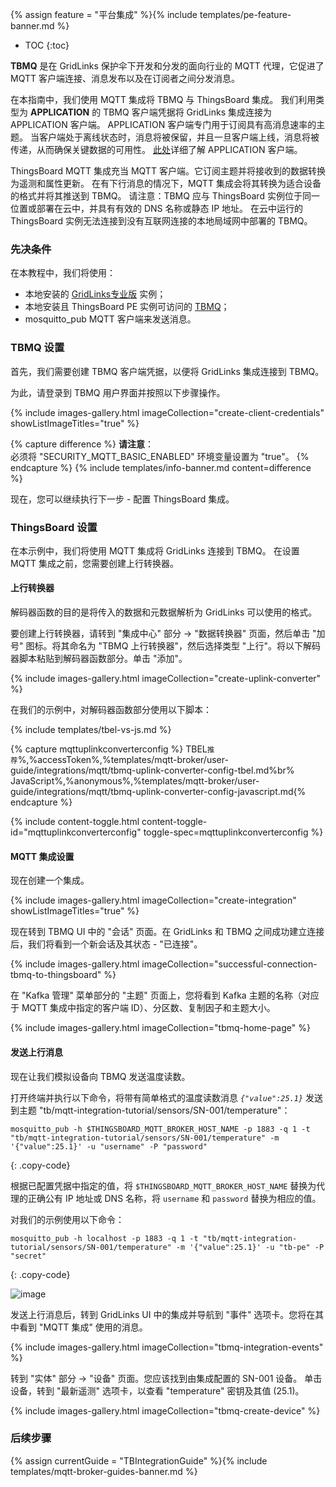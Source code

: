 {% assign feature = "平台集成" %}{% include templates/pe-feature-banner.md %}

* TOC
{:toc}

**TBMQ** 是在 GridLinks 保护伞下开发和分发的面向行业的 MQTT 代理，它促进了 MQTT 客户端连接、消息发布以及在订阅者之间分发消息。

在本指南中，我们使用 MQTT 集成将 TBMQ 与 ThingsBoard 集成。
我们利用类型为 **APPLICATION** 的 TBMQ 客户端凭据将 GridLinks 集成连接为 APPLICATION 客户端。
APPLICATION 客户端专门用于订阅具有高消息速率的主题。
当客户端处于离线状态时，消息将被保留，并且一旦客户端上线，消息将被传递，从而确保关键数据的可用性。
[此处](https://thingsboard.io/docs/mqtt-broker/user-guide/mqtt-client-type/)详细了解 APPLICATION 客户端。

ThingsBoard MQTT 集成充当 MQTT 客户端。它订阅主题并将接收到的数据转换为遥测和属性更新。
在有下行消息的情况下，MQTT 集成会将其转换为适合设备的格式并将其推送到 TBMQ。
请注意：TBMQ 应与 ThingsBoard 实例位于同一位置或部署在云中，并具有有效的 DNS 名称或静态 IP 地址。
在云中运行的 ThingsBoard 实例无法连接到没有互联网连接的本地局域网中部署的 TBMQ。

### 先决条件

在本教程中，我们将使用：

- 本地安装的 [ GridLinks专业版](https://thingsboard.io/docs/user-guide/install/pe/installation-options/) 实例；
- 本地安装且 ThingsBoard PE 实例可访问的 [TBMQ](https://thingsboard.io/docs/mqtt-broker/install/installation-options/)；
- mosquitto_pub MQTT 客户端来发送消息。

### TBMQ 设置

首先，我们需要创建 TBMQ 客户端凭据，以便将 GridLinks 集成连接到 TBMQ。

为此，请登录到 TBMQ 用户界面并按照以下步骤操作。

{% include images-gallery.html imageCollection="create-client-credentials" showListImageTitles="true" %}

{% capture difference %}
**请注意**：
<br>
必须将 "SECURITY_MQTT_BASIC_ENABLED" 环境变量设置为 "true"。
{% endcapture %}
{% include templates/info-banner.md content=difference %}

现在，您可以继续执行下一步 - 配置 ThingsBoard 集成。

### ThingsBoard 设置

在本示例中，我们将使用 MQTT 集成将 GridLinks 连接到 TBMQ。
在设置 MQTT 集成之前，您需要创建上行转换器。

#### 上行转换器

解码器函数的目的是将传入的数据和元数据解析为 GridLinks 可以使用的格式。

要创建上行转换器，请转到 "集成中心" 部分 -> "数据转换器" 页面，然后单击 "加号" 图标。将其命名为 "TBMQ 上行转换器"，然后选择类型 "上行"。将以下解码器脚本粘贴到解码器函数部分。单击 "添加"。

{% include images-gallery.html imageCollection="create-uplink-converter" %}

在我们的示例中，对解码器函数部分使用以下脚本：

{% include templates/tbel-vs-js.md %}

{% capture mqttuplinkconverterconfig %}
TBEL<small>推荐</small>%,%accessToken%,%templates/mqtt-broker/user-guide/integrations/mqtt/tbmq-uplink-converter-config-tbel.md%br%
JavaScript<small></small>%,%anonymous%,%templates/mqtt-broker/user-guide/integrations/mqtt/tbmq-uplink-converter-config-javascript.md{% endcapture %}

{% include content-toggle.html content-toggle-id="mqttuplinkconverterconfig" toggle-spec=mqttuplinkconverterconfig %}

#### MQTT 集成设置

现在创建一个集成。

{% include images-gallery.html imageCollection="create-integration" showListImageTitles="true" %}

现在转到 TBMQ UI 中的 "会话" 页面。在 GridLinks 和 TBMQ 之间成功建立连接后，我们将看到一个新会话及其状态 - "已连接"。

{% include images-gallery.html imageCollection="successful-connection-tbmq-to-thingsboard" %}

在 "Kafka 管理" 菜单部分的 "主题" 页面上，您将看到 Kafka 主题的名称（对应于 MQTT 集成中指定的客户端 ID）、分区数、复制因子和主题大小。

{% include images-gallery.html imageCollection="tbmq-home-page" %}

#### 发送上行消息

现在让我们模拟设备向 TBMQ 发送温度读数。

打开终端并执行以下命令，将带有简单格式的温度读数消息 *`{"value":25.1}`* 发送到主题 "tb/mqtt-integration-tutorial/sensors/SN-001/temperature"：

```shell
mosquitto_pub -h $THINGSBOARD_MQTT_BROKER_HOST_NAME -p 1883 -q 1 -t "tb/mqtt-integration-tutorial/sensors/SN-001/temperature" -m '{"value":25.1}' -u "username" -P "password"
```
{: .copy-code}

根据已配置凭据中指定的值，将 `$THINGSBOARD_MQTT_BROKER_HOST_NAME` 替换为代理的正确公有 IP 地址或 DNS 名称，将 `username` 和 `password` 替换为相应的值。

对我们的示例使用以下命令：

```shell
mosquitto_pub -h localhost -p 1883 -q 1 -t "tb/mqtt-integration-tutorial/sensors/SN-001/temperature" -m '{"value":25.1}' -u "tb-pe" -P "secret"
```
{: .copy-code}

![image](/images/mqtt-broker/user-guide/integrations/how-to-connect-tbqm-to-thingsboard/tbmq-uplink-message-1.png)

发送上行消息后，转到 GridLinks UI 中的集成并导航到 "事件" 选项卡。您将在其中看到 "MQTT 集成" 使用的消息。

{% include images-gallery.html imageCollection="tbmq-integration-events" %}

转到 "实体" 部分 -> "设备" 页面。您应该找到由集成配置的 SN-001 设备。
单击设备，转到 "最新遥测" 选项卡，以查看 "temperature" 密钥及其值 (25.1)。

{% include images-gallery.html imageCollection="tbmq-create-device" %}

### 后续步骤

{% assign currentGuide = "TBIntegrationGuide" %}{% include templates/mqtt-broker-guides-banner.md %}